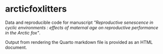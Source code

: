 # arcticfoxlitters
Data and reproducible code for manuscript <i/> "Reproductive senescence in cyclic environments   : effects of maternal age on reproductive performance in the Arctic fox"</i>.

Output from rendering the Quarto markdown file is provided as an HTML document. 
